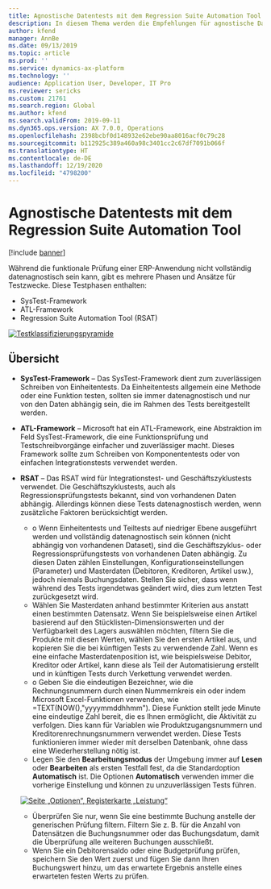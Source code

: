 ```yaml
---
title: Agnostische Datentests mit dem Regression Suite Automation Tool
description: In diesem Thema werden die Empfehlungen für agnostische Datentests mit Regression Suite Automation Tool beschrieben.
author: kfend
manager: AnnBe
ms.date: 09/13/2019
ms.topic: article
ms.prod: ''
ms.service: dynamics-ax-platform
ms.technology: ''
audience: Application User, Developer, IT Pro
ms.reviewer: sericks
ms.custom: 21761
ms.search.region: Global
ms.author: kfend
ms.search.validFrom: 2019-09-11
ms.dyn365.ops.version: AX 7.0.0, Operations
ms.openlocfilehash: 2398bcbf0d148932e62ebe90aa8016acf0c79c28
ms.sourcegitcommit: b112925c389a460a98c3401cc2c67df7091b066f
ms.translationtype: HT
ms.contentlocale: de-DE
ms.lasthandoff: 12/19/2020
ms.locfileid: "4798200"
---
```

# <a name="data-agnostic-testing-using-the-regression-suite-automation-tool"></a>Agnostische Datentests mit dem Regression Suite Automation Tool

[!include [banner](../includes/banner.md)]

Während die funktionale Prüfung einer ERP-Anwendung nicht vollständig datenagnostisch sein kann, gibt es mehrere Phasen und Ansätze für Testzwecke. Diese Testphasen enthalten:  

- SysTest-Framework
- ATL-Framework
- Regression Suite Automation Tool (RSAT)

[![Testklassifizierungspyramide](./media/rsat-data-agnostic-testing-01.PNG)](./media/rsat-data-agnostic-testing-01.PNG)

## <a name="overview"></a>Übersicht
-   **SysTest-Framework** – Das SysTest-Framework dient zum zuverlässigen Schreiben von Einheitentests. Da Einheitentests allgemein eine Methode oder eine Funktion testen, sollten sie immer datenagnostisch und nur von den Daten abhängig sein, die im Rahmen des Tests bereitgestellt werden.
-   **ATL-Framework** – Microsoft hat ein ATL-Framework, eine Abstraktion im Feld SysTest-Framework, die eine Funktionsprüfung und Testschreibvorgänge einfacher und zuverlässiger macht. Dieses Framework sollte zum Schreiben von Komponententests oder von einfachen Integrationstests verwendet werden.
-   **RSAT** – Das RSAT wird für Integrationstest- und Geschäftszyklustests verwendet. Die Geschäftszyklustests, auch als Regressionsprüfungstests bekannt, sind von vorhandenen Daten abhängig. Allerdings können diese Tests datenagnostisch werden, wenn zusätzliche Faktoren berücksichtigt werden. 

    - o Wenn Einheitentests und Teiltests auf niedriger Ebene ausgeführt werden und vollständig datenagnostisch sein können (nicht abhängig von vorhandenen Dataset), sind die Geschäftszyklus- oder Regressionsprüfungstests von vorhandenen Daten abhängig. Zu diesen Daten zählen Einstellungen, Konfigurationseinstellungen (Parameter) und Masterdaten (Debitoren, Kreditoren, Artikel usw.), jedoch niemals Buchungsdaten. Stellen Sie sicher, dass wenn während des Tests irgendetwas geändert wird, dies zum letzten Test zurückgesetzt wird.
    - Wählen Sie Masterdaten anhand bestimmter Kriterien aus anstatt einen bestimmten Datensatz. Wenn Sie beispielsweise einen Artikel basierend auf den Stücklisten-Dimensionswerten und der Verfügbarkeit des Lagers auswählen möchten, filtern Sie die Produkte mit diesen Werten, wählen Sie den ersten Artikel aus, und kopieren Sie die bei künftigen Tests zu verwendende Zahl. Wenn es eine einfache Masterdatenposition ist, wie beispielsweise Debitor, Kreditor oder Artikel, kann diese als Teil der Automatisierung erstellt und in künftigen Tests durch Verkettung verwendet werden. 
    - o Geben Sie die eindeutigen Bezeichner, wie die Rechnungsnummern durch einen Nummernkreis ein oder indem Microsoft Excel-Funktionen verwenden, wie =TEXT(NOW(),"yyyymmddhhmm"). Diese Funktion stellt jede Minute eine eindeutige Zahl bereit, die es Ihnen ermöglicht, die Aktivität zu verfolgen. Dies kann für Variablen wie Produktzugangsnummern und Kreditorenrechnungsnummern verwendet werden. Diese Tests funktionieren immer wieder mit derselben Datenbank, ohne dass eine Wiederherstellung nötig ist.
    - Legen Sie den **Bearbeitungsmodus** der Umgebung immer auf **Lesen** oder **Bearbeiten** als ersten Testfall fest, da die Standardoption **Automatisch** ist. Die Optionen **Automatisch** verwenden immer die vorherige Einstellung und können zu unzuverlässigen Tests führen. 
 
    [![Seite „Optionen“, Registerkarte „Leistung“](./media/rsat-data-agnostic-testing-02.PNG)](./media/rsat-data-agnostic-testing-02.PNG)
 
    - Überprüfen Sie nur, wenn Sie eine bestimmte Buchung anstelle der generischen Prüfung filtern. Filtern Sie z. B. für die Anzahl von Datensätzen die Buchungsnummer oder das Buchungsdatum, damit die Überprüfung alle weiteren Buchungen ausschließt. 
    - Wenn Sie ein Debitorensaldo oder eine Budgetprüfung prüfen, speichern Sie den Wert zuerst und fügen Sie dann Ihren Buchungswert hinzu, um das erwartete Ergebnis anstelle eines erwarteten festen Werts zu prüfen. 
 
